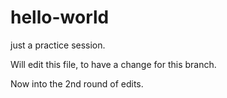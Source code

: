 # hello-world
just a practice session.

Will edit this file, to have a change for this branch. 

Now into the 2nd round of edits. 

